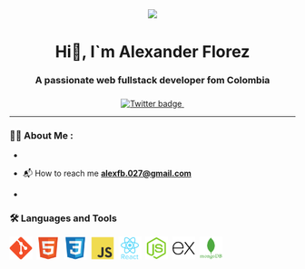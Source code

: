 <div id="header" align="center">
    <img src="https://media.giphy.com/media/v1.Y2lkPTc5MGI3NjExYjIwOWUxZGY1ODg1Mzc3NTJjNDI5ZGQ4M2I3N2FmYzdlYWNmZWI4MyZlcD12MV9pbnRlcm5hbF9naWZzX2dpZklkJmN0PWc/CpsrBoNWF9tZvbTZw5/giphy.gif" width=200>
    <h1 align="center">Hi👋, I`m Alexander Florez</h1>
    <h3 align="center">A passionate web fullstack developer fom Colombia<h3>
</div>
<div id="badges" align="center">
    <a href="https://twitter.com/alexf027?s=11&t=tV71vZgOpY1A2y6oA6ys9Q">
    <img src="https://img.shields.io/twitter/url?color=blue&label=%40Alexf027&logo=twitter&style=for-the-badge&url=https%3A%2F%2Ftwitter.com%2Falexf027%3Fs%3D11%26t%3DtV71vZgOpY1A2y6oA6ys9Q" alt="Twitter badge">
    </a>
    <a href="https://www.linkedin.com/in/alexander-florez-772109268">
    <img src="" alt="">
    </a>
</div>

---

### 👨‍💻 About Me :
      
-
      
- 📬 How to reach me **alexfb.027@gmail.com**

-  
      
<div align="left">
  <h3>🛠️ Languages and Tools</h3>
   <div>
        <img src="https://github.com/devicons/devicon/blob/master/icons/git/git-original.svg" title="Git"                alt="Git" width="40" height="40">&nbsp;
        <img src="https://github.com/devicons/devicon/blob/master/icons/html5/html5-original.svg" title="HTML5"          alt="HTML" width="40" height="40">&nbsp;
        <img src="https://github.com/devicons/devicon/blob/master/icons/css3/css3-original.svg" title="CSS3"            alt="CSS" width="40" height="40">&nbsp;
        <img src="https://github.com/devicons/devicon/blob/master/icons/javascript/javascript-original.svg"              title="JavaScript" alt="JavaScript" width="40" height="40">&nbsp;
        <img src="https://github.com/devicons/devicon/blob/master/icons/react/react-original-wordmark.svg"              title="React" alt="React" width="40" height="40">&nbsp;
        <img src="https://github.com/devicons/devicon/blob/master/icons/nodejs/nodejs-original.svg"                      title="NodeJs" alt="NodeJs" width="40" height="40">&nbsp;
        <img src="https://github.com/devicons/devicon/blob/master/icons/express/express-original.svg"                    title="Express" alt="Express" width="40" height="40">&nbsp;
        <img src="https://github.com/devicons/devicon/blob/master/icons/mongodb/mongodb-plain-wordmark.svg"              title="MongoDB" alt="MongoDB" width="40" height="40">  
    </div>
</div>  
